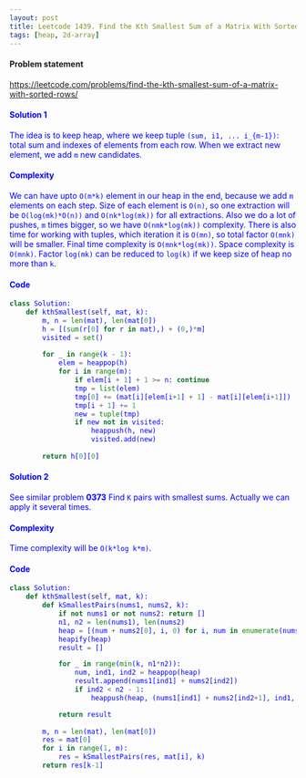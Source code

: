```yaml
---
layout: post
title: Leetcode 1439. Find the Kth Smallest Sum of a Matrix With Sorted Rows
tags: [heap, 2d-array]
---
```


#### Problem statement

<a href="https://leetcode.com/problems/find-the-kth-smallest-sum-of-a-matrix-with-sorted-rows/"> <font color = blue>https://leetcode.com/problems/find-the-kth-smallest-sum-of-a-matrix-with-sorted-rows/

#### Solution 1
The idea is to keep heap, where we keep tuple `(sum, i1, ... i_{m-1})`: total sum and indexes of elements from each row. When we extract new element, we add `m` new candidates.

#### Complexity
We can have upto `O(m*k)` element in our heap in the end, because we add `m` elements on each step. Size of each element is `O(n)`, so one extraction will be `O(log(mk)*O(n))` and `O(nk*log(mk))` for all extractions. Also we do a lot of pushes, `m` times bigger, so we have `O(nmk*log(mk))` complexity. There is also time for working with tuples, which iteration it is `O(mn)`, so total factor `O(mnk)` will be smaller. Final time complexity is `O(mnk*log(mk))`. Space complexity is `O(mnk)`. Factor `log(mk)` can be reduced to `log(k)` if we keep size of heap no more than `k`.

#### Code
```python
class Solution:
    def kthSmallest(self, mat, k):
        m, n = len(mat), len(mat[0])
        h = [(sum(r[0] for r in mat),) + (0,)*m]
        visited = set()
        
        for _ in range(k - 1):
            elem = heappop(h)
            for i in range(m):
                if elem[i + 1] + 1 >= n: continue
                tmp = list(elem)
                tmp[0] += (mat[i][elem[i+1] + 1] - mat[i][elem[i+1]])
                tmp[i + 1] += 1
                new = tuple(tmp)
                if new not in visited: 
                    heappush(h, new)
                    visited.add(new)
        
        return h[0][0]
```

#### Solution 2
See similar problem **0373** Find `K` pairs with smallest sums. Actually we can apply it several times.

#### Complexity
Time complexity will be `O(k*log k*m)`.

#### Code
```python
class Solution:
    def kthSmallest(self, mat, k):
        def kSmallestPairs(nums1, nums2, k):
            if not nums1 or not nums2: return []
            n1, n2 = len(nums1), len(nums2)
            heap = [(num + nums2[0], i, 0) for i, num in enumerate(nums1)]
            heapify(heap)
            result = []

            for _ in range(min(k, n1*n2)):
                num, ind1, ind2 = heappop(heap)
                result.append(nums1[ind1] + nums2[ind2])
                if ind2 < n2 - 1:
                    heappush(heap, (nums1[ind1] + nums2[ind2+1], ind1, ind2+1))

            return result
        
        m, n = len(mat), len(mat[0])
        res = mat[0]
        for i in range(1, m):
            res = kSmallestPairs(res, mat[i], k)
        return res[k-1]
```
